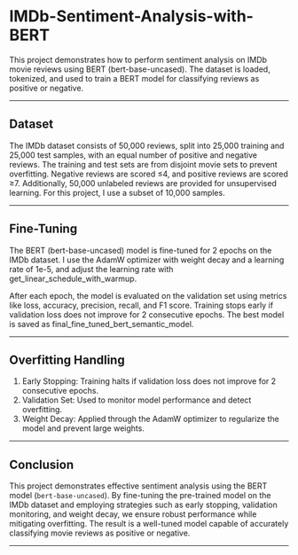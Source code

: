 # IMDb-Sentiment-Analysis-with-BERT
This project demonstrates how to perform sentiment analysis on IMDb movie reviews using BERT (bert-base-uncased). The dataset is loaded, tokenized, and used to train a BERT model for classifying reviews as positive or negative.


---

## Dataset

The IMDb dataset consists of 50,000 reviews, split into 25,000 training and 25,000 test samples, with an equal number of positive and negative reviews. The training and test sets are from disjoint movie sets to prevent overfitting. Negative reviews are scored ≤4, and positive reviews are scored ≥7. Additionally, 50,000 unlabeled reviews are provided for unsupervised learning. For this project, I use a subset of 10,000 samples.

---

## Fine-Tuning

The BERT (bert-base-uncased) model is fine-tuned for 2 epochs on the IMDb dataset. I use the AdamW optimizer with weight decay and a learning rate of 1e-5, and adjust the learning rate with get_linear_schedule_with_warmup.

After each epoch, the model is evaluated on the validation set using metrics like loss, accuracy, precision, recall, and F1 score. Training stops early if validation loss does not improve for 2 consecutive epochs. The best model is saved as final_fine_tuned_bert_semantic_model.

---

## Overfitting Handling

1. Early Stopping: Training halts if validation loss does not improve for 2 consecutive epochs.
2. Validation Set: Used to monitor model performance and detect overfitting.
3. Weight Decay: Applied through the AdamW optimizer to regularize the model and prevent large weights.
   
---


## Conclusion

This project demonstrates effective sentiment analysis using the BERT model (`bert-base-uncased`). By fine-tuning the pre-trained model on the IMDb dataset and employing strategies such as early stopping, validation monitoring, and weight decay, we ensure robust performance while mitigating overfitting. The result is a well-tuned model capable of accurately classifying movie reviews as positive or negative.

---
